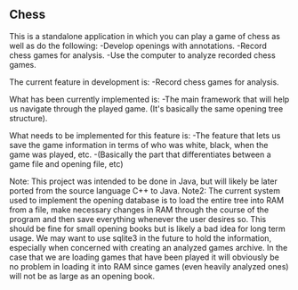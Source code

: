 ## Chess

This is a standalone application in which you can play a game of chess as well as do the following:
	-Develop openings with annotations. 
	-Record chess games for analysis. 
	-Use the computer to analyze recorded chess games.

The current feature in development is:
	-Record chess games for analysis.
	
What has been currently implemented is:
	-The main framework that will help us navigate through the played game. (It's basically the same opening tree structure). 

What needs to be implemented for this feature is:
	-The feature that lets us save the game information in terms of who was white, black, when the game was played, etc. 
	-(Basically the part that differentiates between a game file and opening file, etc)

Note: This project was intended to be done in Java, but will likely be later ported from the source language C++ to Java. 
Note2: The current system used to implement the opening database is to load the entire tree into RAM from a file, make necessary changes in RAM through the course of the program and then save everything whenever the user desires so. This should be fine for small opening books but is likely a bad idea for long term usage. We may want to use sqlite3 in the future to hold the information, especially when concerned with creating an analyzed games archive. In the case that we are loading games that have been played it will obviously be no problem in loading it into RAM since games (even heavily analyzed ones) will not be as large as an opening book.


